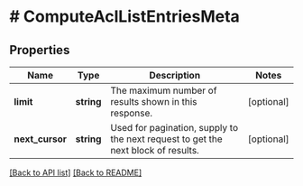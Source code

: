 # # ComputeAclListEntriesMeta

## Properties

Name | Type | Description | Notes
------------ | ------------- | ------------- | -------------
**limit** | **string** | The maximum number of results shown in this response. | [optional] 
**next_cursor** | **string** | Used for pagination, supply to the next request to get the next block of results. | [optional] 


[[Back to API list]](../../README.md#endpoints) [[Back to README]](../../README.md)
